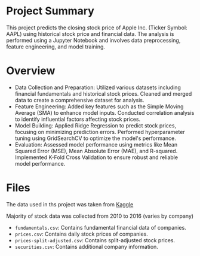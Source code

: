 # Project Summary
This project predicts the closing stock price of Apple Inc. (Ticker Symbol: AAPL) using historical stock price and financial data. The analysis is performed using a Jupyter Notebook and involves data preprocessing, feature engineering, and model training.

# Overview
- Data Collection and Preparation:
Utilized various datasets including financial fundamentals and historical stock prices.
Cleaned and merged data to create a comprehensive dataset for analysis.
- Feature Engineering:
Added key features such as the Simple Moving Average (SMA) to enhance model inputs.
Conducted correlation analysis to identify influential factors affecting stock prices.
- Model Building:
Applied Ridge Regression to predict stock prices, focusing on minimizing prediction errors.
Performed hyperparameter tuning using GridSearchCV to optimize the model's performance.
- Evaluation:
Assessed model performance using metrics like Mean Squared Error (MSE), Mean Absolute Error (MAE), and R-squared.
Implemented K-Fold Cross Validation to ensure robust and reliable model performance.

# Files
The data used in ths project was taken from [Kaggle](https://www.kaggle.com/datasets/dgawlik/nyse/data?select=prices.csv)

Majority of stock data was collected from 2010 to 2016 (varies by company)

- `fundamentals.csv`: Contains fundamental financial data of companies.
- `prices.csv`: Contains daily stock prices of companies.
- `prices-split-adjusted.csv`: Contains split-adjusted stock prices.
- `securities.csv`: Contains additional company information.

